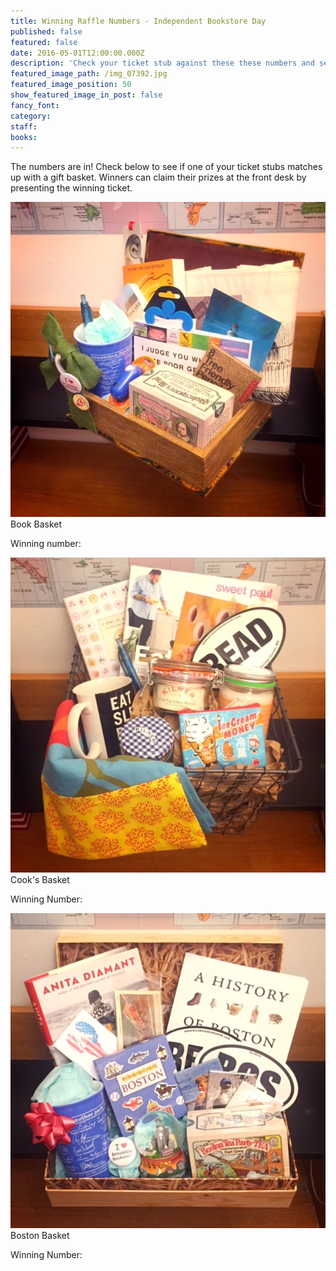 ```yaml
---
title: Winning Raffle Numbers - Independent Bookstore Day
published: false
featured: false
date: 2016-05-01T12:00:00.000Z
description: 'Check your ticket stub against these these numbers and see if you won an Indie Day gift basket!'
featured_image_path: /img_07392.jpg
featured_image_position: 50
show_featured_image_in_post: false
fancy_font:
category:
staff:
books:
---
```



The numbers are in! Check below to see if one of your ticket stubs matches up with a gift basket. Winners can claim their prizes at the front desk by presenting the winning ticket.

![](/uploads/versions/img_0739---x----640-640x---.jpg)Book Basket

Winning number:

![](/uploads/versions/img_0740---x----640-640x---.jpg)Cook's Basket

Winning Number:

![](/uploads/versions/img_0741---x----640-640x---.jpg)Boston Basket

Winning Number: